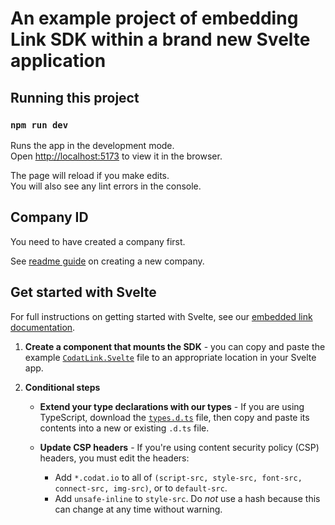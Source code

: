 # An example project of embedding Link SDK within a brand new Svelte application

## Running this project

### `npm run dev`

Runs the app in the development mode.\
Open [http://localhost:5173](http://localhost:5173) to view it in the browser.

The page will reload if you make edits.\
You will also see any lint errors in the console.

## Company ID
You need to have created a company first. 

See <a href="https://github.com/codatio/sdk-link/tree/main#create-a-new-company" target="_blank">readme guide</a> on creating a new company.

## Get started with Svelte

For full instructions on getting started with Svelte, see our [embedded link documentation](https://docs.codat.io/auth-flow/authorize-embedded-link).

1. **Create a component that mounts the SDK** - you can copy and paste the example <a href="./src/lib/CodatLink.Svelte" target="_blank">`CodatLink.Svelte`</a> file to an appropriate location in your Svelte app.

2. **Conditional steps**
   
    - **Extend your type declarations with our types** - If you are using TypeScript, download the <a href="https://github.com/codatio/sdk-link/blob/main/snippets/types.d.ts" target="_blank"> `types.d.ts`</a> file, then copy and paste its contents into a new or existing `.d.ts` file.
    
    - **Update CSP headers** - If you're using content security policy (CSP) headers, you must edit the headers:

      - Add `*.codat.io` to all of `(script-src, style-src, font-src, connect-src, img-src)`, or to `default-src`.
      - Add `unsafe-inline` to `style-src`. Do _not_ use a hash because this can change at any time without warning.
